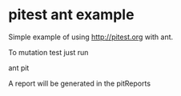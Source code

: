 # pitest ant example

Simple example of using http://pitest.org with ant.

To mutation test just run

ant pit

A report will be generated in the pitReports

